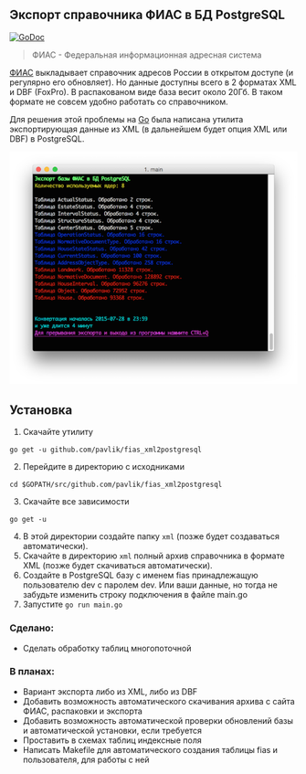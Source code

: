 ## Экспорт справочника ФИАС в БД PostgreSQL

[![GoDoc](https://godoc.org/github.com/pavlik/fias_xml2postgresql?status.svg)](https://godoc.org/github.com/pavlik/fias_xml2postgresql)

> ФИАС - Федеральная информационная адресная система

[ФИАС](http://fias.nalog.ru/Public/DownloadPage.aspx) выкладывает справочник адресов России в открытом доступе (и регулярно его обновляет). Но данные доступны всего в 2 форматах XML и DBF (FoxPro). В распакованом виде база весит около 20Гб. В таком формате не совсем удобно работать со справочником.

Для решения этой проблемы на [Go](http://golang.org/) была написана утилита экспортирующая данные из XML (в дальнейшем будет опция XML или DBF) в PostgreSQL.

![Программа работает в терминале и выглядит следующим образом :)](screenshot.png)

## Установка
1. Скачайте утилиту
```
go get -u github.com/pavlik/fias_xml2postgresql
```
2. Перейдите в директорию с исходниками
```
cd $GOPATH/src/github.com/pavlik/fias_xml2postgresql
```
3. Скачайте все зависимости
```
go get -u
```
4. В этой директории создайте папку `xml` (позже будет создаваться автоматически).
5. Скачайте в директорию `xml` полный архив справочника в формате XML (позже будет скачиваться автоматически).
6. Создайте в PostgreSQL базу с именем fias принадлежащую пользователю dev с паролем dev. Или ваши данные, но тогда не забудьте изменить строку подключения в файле main.go
7. Запустите `go run main.go`

### Сделано:
* Сделать обработку таблиц многопоточной

### В планах:
* Вариант экспорта либо из XML, либо из DBF
* Добавить возможность автоматического скачивания архива с сайта ФИАС, распаковки и экспорта
* Добавить возможность автоматической проверки обновлений базы и автоматической установки, если требуется
* Проставить в схемах таблиц индексные поля
* Написать Makefile для автоматического создания таблицы fias и пользователя, для работы с ней
